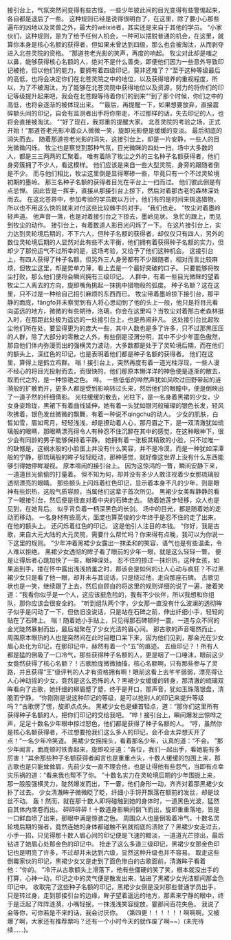 接引台上，气氛突然间变得有些古怪，一些少年彼此间的目光变得有些警惕起来，各自都是退后了一些。
这种规则已经是说得很明白了，在这里，除了要小心那些遍布的凶地以及灵兽之外，最大的wēixié者，其实还是来自于其他的学员。
“小家伙们，这种规则，是为了给予任何人机会，一种可以摆脱普通的机会，在这里，就算你本身是核心名额的获得者，但如果未曾达到四级，那么也会被淘汰，从而剥夺进入北苍灵院的资格。
”那道苍老光影的笑声，再度的响起。
牧尘对此却是嗤之以鼻，能够获得核心名额的人，绝对不是什么善类，即便他们因为一些意外导致印记被抢，但以他们的能力，要拥有着四级印记，莫非还难了？“至于这种等级最后的高低，也将会决定你们在北苍灵院之中的地位，以及获得培养的重视程度，所以，为了不被淘汰，为了能够在北苍灵院中获得地位以及资源，努力的将你们的印记等级提升起来吧，我会在北苍殿等待着你们的到来”“到了那个时候，你们之中的高低，也将会逐渐的被体现出来。
”“最后，再提醒一下，如果想要放弃，直接震碎额头间的印记，自会有监测者出手将你带走，不过那样的话，失去印记的人，也将会直接被淘汰。
”“好了现在，我郑重的提醒大家。
北苍灵院的考验之场，正式开始！”那道苍老光影冲着众人微微一笑，旋即光影便是缓缓的变淡。
最后彻底的消失而去。
随着那道苍老光影的消失，这接引台上，却是一片安静，一些人的目光微微闪烁。
牧尘也是察觉到那种气氛，目光微眯的四处一扫，场中大多数的人，都是三三两两的汇聚着。
唯有着除了牧尘之外的三名种子名额获得者，他们身旁簇拥了不少人，看这模样。
他们应该是来自一些大型灵院，身旁的跟随者倒是不少。
而与他们相比，牧尘这里倒是显得寒碜一些，毕竟只有一个不过灵轮境初期的墨岭。
那三名种子名额的获得者目光在平台上一扫而过。
他们彼此倒是有点忌惮。
因此皆是一挥手，直接从那接引台上掠下，然后对着那古老的森林深处而去。
在这北苍界中，参加考验的学员数以万计，他们有的是时间来挑选猎物，所以也不用这么快的就来对付这些比较棘手的对手。
“我们也走。
”牧尘对着墨岭轻声道。
他声音一落，也是对着接引台之下掠去，墨岭见状。
急忙的跟上，而见到牧尘的动作。
接引台上，有着数道人影目光闪烁了一下。
在这片接引台上，实力达到灵轮境后期的，不下六人，但种子名额的获得者，却仅仅只有四人，另外的数位灵轮境后期的人显然对此有些不太平衡，他们拥有着获得种子名额的实力，但却少了那份运气不过所幸的是，这场考验，又给予了他们这种机会。
这接引台上，有四人获得了种子名额，但另外三人身旁都有不少跟随者，相对而言比较麻烦，但牧尘这里，却是势单力薄，看上去是一个最好突破的口子。
只要能够将牧尘打败，那么他们便将会瞬间拥有三级印记。
人群中，有着一些目光微眯的望着牧尘二人离去的方向，旋即嘴角挑起一抹挑中猎物般的弧度。
种子名额？这在这里，只不过是一种给自己招引麻烦的东西而已。
牧尘带着墨岭掠下接引台，那平静的面庞，fǎngfo并未察觉到有人将心思动到了他的头上一般，他只是将目光看向遥远的地方，微微的有些期待，洛璃，你会在这里吗？当牧尘对着那古老森林挺入时，在那距此处极为遥远的一处接引台上，也是热闹非凡。
这处接引台比起牧尘他们所在处，要显得更为的庞大一些，其中人数也是多了许多，只不过那黑压压的人群，除了大部分的零散之人外，有些倒是泾渭分明，其中不少少年面色傲然，那自他们体内弥漫而出的强横灵力波动，大多数都是处于了灵轮境后期，而在他们的额头上，深红色的印记，也是表明着他们都是种子名额的获得者。
他们在这里，算得上是鹤立鸡群。
嗡！接引台上，突然再度有着一道光柱浮现，一些人漫不经心的将目光投射而去，而很快的，他们那原本懒洋洋的神色便是逐渐的散去，取而代之的，是一种惊艳之色。
哗。
一些低低的哗然声犹如风吹过田野带起的涟漪般的扩散而开，更多人都是受到影响转过头来，然后他们的眼瞳中，便是倒映出了一道孑然的纤细倩影。
光柱缓缓的散去，光柱下，是一名身着黑裙的少女，少女身姿玲珑，黑裙下有着曲线延伸，她有着一头犹如银河般璀璨的银色长发，轻风吹拂着，银色发丝微微的飘舞，有着一种说不qingchu的动人。
少女的肌肤，白皙如雪，眉如弯月，轻轻浅浅，却是撩动着人心，那月眉之下，是一双清澈犹如琉璃般的眼睛，那眼睛漂亮得令人有种忍不住沉醉在其中的感觉，在这种眼神下，很少会有同龄的男子能够保持着平静。
她拥有着一张极其精致的小脸，只不过唯一的缺憾是，这祸水般的小脸蛋上并没有什么笑容，并不是冷漠，而是一种犹如深潭般的宁静，那琉璃般的眸子轻轻眨动，那种感觉，就好像这世界上没有什么东西能够引得她停眸凝视。
原本喧闹的接引台上。
因为这惊鸿的一瞥，瞬间安静下来，一道道目光偷偷的打量着。
但不知为何，却并没有多少人敢注视着少女那琉璃般透彻漂亮的眼睛。
那些额头上闪烁着红色印记，显示着本身不凡的少年，则是眼神有些炽热，这般气质容颜，当属他们这辈子首次所见。
黑裙少女美眸静静的看了一眼接引台，然后便是径直对着中央的石碑走去。
随着她莲步轻移，众人也是见到，在她背后。
似乎背负着一柄深黑色的长剑。
场中的目光，都是随着她的走动而移动。
一名身材有些高大，面庞也算英俊的少年终于是忍不住的走了出来，在他的额头上。
还闪烁着红色的印记。
这是他引人注目的本钱。
“你好，我是古歌，来自大元大陆的大元灵院，需要什么帮忙吗？你来得有点晚，我可以为你说一下这里的规则。
”少年冲着黑裙少女露出一抹柔和的笑容，语气也是有些温柔，令人难以拒绝。
黑裙少女透彻的眸子看了眼前的少年一眼，就是这么轻轻一瞥。
便是让得后者心跳加快了一些，眼神深处。
忍不住的掠过一抹炽热，这种女孩，如果追到手，搂在怀中露出浅浅娇羞之时，那该会是如何的让人心动与疯狂？不过黑裙少女只是看了他一眼，却并未与其说话，只是绕过他，走向那座石碑。
古歌见状也是一笑，继续跟了上去，然后自顾自的将这里的规则详细的说了一遍，接着笑道：“我看你似乎是一个人，这应该挺危险的，我有不少伙伴，所以我想和你组队，那你应该会很安全的。
”听到组队两个字，少女那一直没有什么波澜的透彻眸子似乎是闪动了一下，但依旧没说话，只是站在石碑之前，伸出纤细小手，轻轻的贴在了石碑上。
嗡！随着她小手贴上，只见得那石碑顿时一震，一道与众不同的金光陡然暴射而出，最后凝聚在了少女光洁的眉心间。
那古歌的声音噶然而止，周围原本眼热的人也是突然间在此时目瞪口呆下来，因为他们见到，那金光在少女眉心处化为印记，在那印记中，赫然有着一个“五”的痕迹。
五级印记？！所有人都是猛的倒吸了一口冷气，那些获得种子名额的人，更是咽了一口唾沫，眼前这少女竟然获得了核心名额？！古歌脸庞微微抽搐，核心名额啊，只有那些参与了灵路，并且获得“王”级评判的人才有资格拥有啊！眼前这看上去芊芊弱弱，漂亮得让人心神动摇的少女，竟然是这么恐怖的人？黑裙少女缓缓的转身，那清澈的琉璃双眸看向了古歌，她纤细的柳眉蹙了蹙，终于是开口，那声音，犹如玉珠落银盘，清脆而宁静。
“你刚刚是说这种印记的等级，是可以抢别人的印记来提升等级吗？”古歌愣了愣，旋即点点头。
黑裙少女也是螓首轻点，道：“那你们这里所有获得种子名额的人，把你们印记的交给我吧。
”哗！接引台上，瞬间爆发出惊哗之声，足足十数名少年眼中掠过怒色，他们都是获得了种子名额的人。
“哼，虽然你是核心名额获得者，不过想要抢我们这么多人的印记，会不会太异想天开了点！”一名少年冷笑道。
黑裙少女摇摇头，看着那名少年，认真的道：“不会。
”那少年闻言，面庞顿时铁青起来，旋即咬牙道：“各位，我们一起出手，看她能有多厉害！”其余那些种子名额获得者闻言也是重重点头，十数人缓缓的包围上来，那古歌也是只能耸耸肩，先前少女一直不理会他，也是让得他有些怨气，当即有点幸灾乐祸的道：“看来我也帮不了你。
”十数名实力在灵轮境后期的少年围拢上来，那一股股强横灵力，陡然爆发而出，下一霎，他们身形一动，齐齐对着那黑裙少女扑了过去。
少女清澈眸子微微眨了眨，纤细小手锊开飘落在额前的发丝，却是纹丝不动。
轰！然而，就在那十数人即将碰触到她的身体时，一道黑色光波，猛然自其体内席卷而出。
砰砰砰砰！十数道身影瞬间倒飞而出，旋即重重落地，皆是一口鲜血喷了出来，那眼中满是惊骇之色。
周围众人也是倒吸着冷气，十数名灵轮境后期的强者，竟然连她的身体都碰触不到就彻底的溃败了？黑裙少女走过去，小手一招，只见得那十数人眉心间的印记便是飞速的黯淡，一道道光芒掠出，最后钻进了她眉心处那金色的印记中。
抢走了这么多道三级印记，黑裙少女那金色印记也是明亮了许多，不过却并未达到六级，显然这种升级也并不容易。
取走这些倒霉家伙的印记，黑裙少女又是走到了面色惨白的古歌面前，清澈眸子看着他：“你的。
”冷汗从古歌额头上滑落下，他有些僵硬的笑了笑，根本就没出手的打算，心神一动，印记之中的灵气便是散发出来，钻进了黑裙少女光洁额间那金色印记中。
收取完了这些种子名额的印记，黑裙少女倒是没对那些普通学员出手，只是转过身，走到那接引台的边缘，眸子望着遥远的地方，那素来宁静的眼中，终于是泛起了阵阵涟漪，小嘴轻抿，一抹浅浅笑容绽放，霎那间百花失色。
我说了会等你，可你若是不来的话，我会讨厌你。
（第四更！！！！！！啊啊啊，又被爆了啊，大家还有推荐票吗？还有一个小时今天的就作废了啊~~）(未完待续……)。

